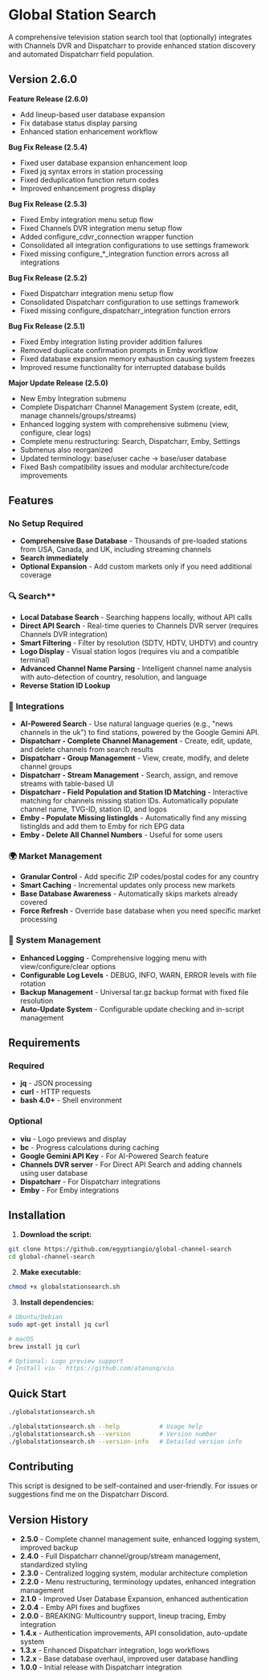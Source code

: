 # Global Station Search

A comprehensive television station search tool that (optionally) integrates with Channels DVR and Dispatcharr to provide enhanced station discovery and automated Dispatcharr field population.

## Version 2.6.0
**Feature Release (2.6.0)**
- Add lineup-based user database expansion
- Fix database status display parsing  
- Enhanced station enhancement workflow

**Bug Fix Release (2.5.4)**
- Fixed user database expansion enhancement loop
- Fixed jq syntax errors in station processing
- Fixed deduplication function return codes  
- Improved enhancement progress display

**Bug Fix Release (2.5.3)**
- Fixed Emby integration menu setup flow
- Fixed Channels DVR integration menu setup flow
- Added configure_cdvr_connection wrapper function
- Consolidated all integration configurations to use settings framework
- Fixed missing configure_*_integration function errors across all integrations

**Bug Fix Release (2.5.2)**
- Fixed Dispatcharr integration menu setup flow
- Consolidated Dispatcharr configuration to use settings framework
- Fixed missing configure_dispatcharr_integration function errors

**Bug Fix Release (2.5.1)**
- Fixed Emby integration listing provider addition failures
- Removed duplicate confirmation prompts in Emby workflow  
- Fixed database expansion memory exhaustion causing system freezes
- Improved resume functionality for interrupted database builds

**Major Update Release (2.5.0)**
- New Emby Integration submenu
- Complete Dispatcharr Channel Management System (create, edit, manage channels/groups/streams)
- Enhanced logging system with comprehensive submenu (view, configure, clear logs)
- Complete menu restructuring: Search, Dispatcharr, Emby, Settings
- Submenus also reorganized
- Updated terminology: base/user cache → base/user database
- Fixed Bash compatibility issues and modular architecture/code improvements

## Features

### No Setup Required
- **Comprehensive Base Database** - Thousands of pre-loaded stations from USA, Canada, and UK, including streaming channels
- **Search immediately**
- **Optional Expansion** - Add custom markets only if you need additional coverage

### 🔍 Search**
- **Local Database Search** - Searching happens locally, without API calls
- **Direct API Search** - Real-time queries to Channels DVR server (requires Channels DVR integration)
- **Smart Filtering** - Filter by resolution (SDTV, HDTV, UHDTV) and country
- **Logo Display** - Visual station logos (requires viu and a compatible terminal)
- **Advanced Channel Name Parsing** - Intelligent channel name analysis with auto-detection of country, resolution, and language
- **Reverse Station ID Lookup**

### 🔧 **Integrations**
- **AI-Powered Search** - Use natural language queries (e.g., "news channels in the uk") to find stations, powered by the Google Gemini API.
- **Dispatcharr - Complete Channel Management** - Create, edit, update, and delete channels from search results
- **Dispatcharr - Group Management** - View, create, modify, and delete channel groups
- **Dispatcharr - Stream Management** - Search, assign, and remove streams with table-based UI
- **Dispatcharr - Field Population and Station ID Matching** - Interactive matching for channels missing station IDs. Automatically populate channel name, TVG-ID, station ID, and logos
- **Emby - Populate Missing listingIds** - Automatically find any missing listingIds and add them to Emby for rich EPG data
- **Emby - Delete All Channel Numbers** - Useful for some users

### 🌍 **Market Management**
- **Granular Control** - Add specific ZIP codes/postal codes for any country
- **Smart Caching** - Incremental updates only process new markets
- **Base Database Awareness** - Automatically skips markets already covered
- **Force Refresh** - Override base database when you need specific market processing

### 🔄 **System Management**
- **Enhanced Logging** - Comprehensive logging menu with view/configure/clear options
- **Configurable Log Levels** - DEBUG, INFO, WARN, ERROR levels with file rotation
- **Backup Management** - Universal tar.gz backup format with fixed file resolution
- **Auto-Update System** - Configurable update checking and in-script management

## Requirements

### Required
- **jq** - JSON processing
- **curl** - HTTP requests
- **bash 4.0+** - Shell environment

### Optional
- **viu** - Logo previews and display
- **bc** - Progress calculations during caching
- **Google Gemini API Key** - For AI-Powered Search feature
- **Channels DVR server** - For Direct API Search and adding channels using user database
- **Dispatcharr** - For Dispatcharr integrations
- **Emby** - For Emby integrations

## Installation

1. **Download the script:**
```bash
git clone https://github.com/egyptiangio/global-channel-search
cd global-channel-search
```

2. **Make executable:**
```bash
chmod +x globalstationsearch.sh
```

3. **Install dependencies:**
```bash
# Ubuntu/Debian
sudo apt-get install jq curl

# macOS
brew install jq curl

# Optional: Logo preview support
# Install viu - https://github.com/atanunq/viu
```

## Quick Start

```bash
./globalstationsearch.sh
```

```bash
./globalstationsearch.sh --help           # Usage help
./globalstationsearch.sh --version        # Version number
./globalstationsearch.sh --version-info   # Detailed version info
```

## Contributing

This script is designed to be self-contained and user-friendly. For issues or suggestions find me on the Dispatcharr Discord.

## Version History
- **2.5.0** - Complete channel management suite, enhanced logging system, improved backup
- **2.4.0** - Full Dispatcharr channel/group/stream management, standardized styling
- **2.3.0** - Centralized logging system, modular architecture completion
- **2.2.0** - Menu restructuring, terminology updates, enhanced integration management
- **2.1.0** - Improved User Database Expansion, enhanced authentication
- **2.0.4** - Emby API fixes and bugfixes
- **2.0.0** - BREAKING: Multicountry support, lineup tracing, Emby integration
- **1.4.x** - Authentication improvements, API consolidation, auto-update system
- **1.3.x** - Enhanced Dispatcharr integration, logo workflows
- **1.2.x** - Base database overhaul, improved user database handling
- **1.0.0** - Initial release with Dispatcharr integration
